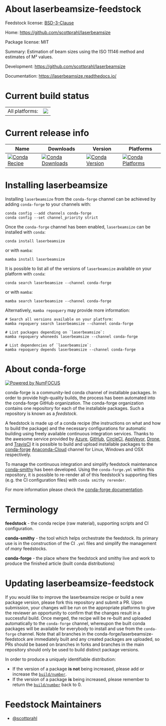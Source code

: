 About laserbeamsize-feedstock
=============================

Feedstock license: [BSD-3-Clause](https://github.com/conda-forge/laserbeamsize-feedstock/blob/main/LICENSE.txt)

Home: https://github.com/scottprahl/laserbeamsize

Package license: MIT

Summary: Estimation of beam sizes using the ISO 11146 method and estimates of M² values.


Development: https://github.com/scottprahl/laserbeamsize

Documentation: https://laserbeamsize.readthedocs.io/

Current build status
====================


<table><tr><td>All platforms:</td>
    <td>
      <a href="https://dev.azure.com/conda-forge/feedstock-builds/_build/latest?definitionId=20338&branchName=main">
        <img src="https://dev.azure.com/conda-forge/feedstock-builds/_apis/build/status/laserbeamsize-feedstock?branchName=main">
      </a>
    </td>
  </tr>
</table>

Current release info
====================

| Name | Downloads | Version | Platforms |
| --- | --- | --- | --- |
| [![Conda Recipe](https://img.shields.io/badge/recipe-laserbeamsize-green.svg)](https://anaconda.org/conda-forge/laserbeamsize) | [![Conda Downloads](https://img.shields.io/conda/dn/conda-forge/laserbeamsize.svg)](https://anaconda.org/conda-forge/laserbeamsize) | [![Conda Version](https://img.shields.io/conda/vn/conda-forge/laserbeamsize.svg)](https://anaconda.org/conda-forge/laserbeamsize) | [![Conda Platforms](https://img.shields.io/conda/pn/conda-forge/laserbeamsize.svg)](https://anaconda.org/conda-forge/laserbeamsize) |

Installing laserbeamsize
========================

Installing `laserbeamsize` from the `conda-forge` channel can be achieved by adding `conda-forge` to your channels with:

```
conda config --add channels conda-forge
conda config --set channel_priority strict
```

Once the `conda-forge` channel has been enabled, `laserbeamsize` can be installed with `conda`:

```
conda install laserbeamsize
```

or with `mamba`:

```
mamba install laserbeamsize
```

It is possible to list all of the versions of `laserbeamsize` available on your platform with `conda`:

```
conda search laserbeamsize --channel conda-forge
```

or with `mamba`:

```
mamba search laserbeamsize --channel conda-forge
```

Alternatively, `mamba repoquery` may provide more information:

```
# Search all versions available on your platform:
mamba repoquery search laserbeamsize --channel conda-forge

# List packages depending on `laserbeamsize`:
mamba repoquery whoneeds laserbeamsize --channel conda-forge

# List dependencies of `laserbeamsize`:
mamba repoquery depends laserbeamsize --channel conda-forge
```


About conda-forge
=================

[![Powered by
NumFOCUS](https://img.shields.io/badge/powered%20by-NumFOCUS-orange.svg?style=flat&colorA=E1523D&colorB=007D8A)](https://numfocus.org)

conda-forge is a community-led conda channel of installable packages.
In order to provide high-quality builds, the process has been automated into the
conda-forge GitHub organization. The conda-forge organization contains one repository
for each of the installable packages. Such a repository is known as a *feedstock*.

A feedstock is made up of a conda recipe (the instructions on what and how to build
the package) and the necessary configurations for automatic building using freely
available continuous integration services. Thanks to the awesome service provided by
[Azure](https://azure.microsoft.com/en-us/services/devops/), [GitHub](https://github.com/),
[CircleCI](https://circleci.com/), [AppVeyor](https://www.appveyor.com/),
[Drone](https://cloud.drone.io/welcome), and [TravisCI](https://travis-ci.com/)
it is possible to build and upload installable packages to the
[conda-forge](https://anaconda.org/conda-forge) [Anaconda-Cloud](https://anaconda.org/)
channel for Linux, Windows and OSX respectively.

To manage the continuous integration and simplify feedstock maintenance
[conda-smithy](https://github.com/conda-forge/conda-smithy) has been developed.
Using the ``conda-forge.yml`` within this repository, it is possible to re-render all of
this feedstock's supporting files (e.g. the CI configuration files) with ``conda smithy rerender``.

For more information please check the [conda-forge documentation](https://conda-forge.org/docs/).

Terminology
===========

**feedstock** - the conda recipe (raw material), supporting scripts and CI configuration.

**conda-smithy** - the tool which helps orchestrate the feedstock.
                   Its primary use is in the construction of the CI ``.yml`` files
                   and simplify the management of *many* feedstocks.

**conda-forge** - the place where the feedstock and smithy live and work to
                  produce the finished article (built conda distributions)


Updating laserbeamsize-feedstock
================================

If you would like to improve the laserbeamsize recipe or build a new
package version, please fork this repository and submit a PR. Upon submission,
your changes will be run on the appropriate platforms to give the reviewer an
opportunity to confirm that the changes result in a successful build. Once
merged, the recipe will be re-built and uploaded automatically to the
`conda-forge` channel, whereupon the built conda packages will be available for
everybody to install and use from the `conda-forge` channel.
Note that all branches in the conda-forge/laserbeamsize-feedstock are
immediately built and any created packages are uploaded, so PRs should be based
on branches in forks and branches in the main repository should only be used to
build distinct package versions.

In order to produce a uniquely identifiable distribution:
 * If the version of a package **is not** being increased, please add or increase
   the [``build/number``](https://docs.conda.io/projects/conda-build/en/latest/resources/define-metadata.html#build-number-and-string).
 * If the version of a package **is** being increased, please remember to return
   the [``build/number``](https://docs.conda.io/projects/conda-build/en/latest/resources/define-metadata.html#build-number-and-string)
   back to 0.

Feedstock Maintainers
=====================

* [@scottprahl](https://github.com/scottprahl/)

